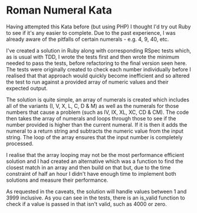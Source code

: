 Roman Numeral Kata
==================

Having attempted this Kata before (but using PHP) I thought I'd try out Ruby to see if it's any easier to complete. Due to the past experience, I was already aware of the pitfalls of certain numerals - e.g. 4, 9, 40, etc.

I've created a solution in Ruby along with corresponding RSpec tests which, as is usual with TDD, I wrote the tests first and then wrote the minimum needed to pass the tests, before refactoring to the final version seen here. The tests were originally created to check each number individually before I realised that that approach would quickly become inefficient and so altered the test to run against a provided array of numeric values and their expected output.

The solution is quite simple, an array of numerals is created which includes all of the variants (I, V, X, L, C, D & M) as well as the numerals for those numbers that cause a problem (such as IV, IX, XL, XC, CD & CM). The code then takes the array of numerals and loops through those to see if the number provided is higher than the current numeral. If it is then it adds the numeral to a return string and subtracts the numeric value from the input string. The loop of the array ensures that the input number is completely processed.

I realise that the array looping may not be the most performance efficient solution and I had created an alternative which was a function to find the closest match in an array and then build on that but, due to the time constraint of half an hour I didn't have enough time to implement both solutions and measure their performance.

As requested in the caveats, the solution will handle values between 1 and 3999 inclusive. As you can see in the tests, there is an is_valid function to check if a value is passed in that isn't valid, such as 4000 or zero.